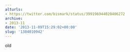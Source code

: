 ```yaml
---
alturls:
- https://twitter.com/bismark/status/399196944020406272
archive:
- 2013-11
date: '2013-11-09T15:29:02+00:00'
slug: '1384010942'
---
```


old

